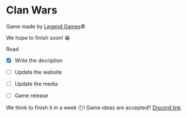 # Clan Wars
Game made by [Legend Games](https://youtube.com):copyright:

We hope to finish soon! :grin:

Road
- [x] Write the decription
- [ ] Update the website
- [ ] Update the media
- [ ] Game release


We think to finish it in a week :clock9:!
Game ideas are accepted!! [Discord link](https:discord.com)
